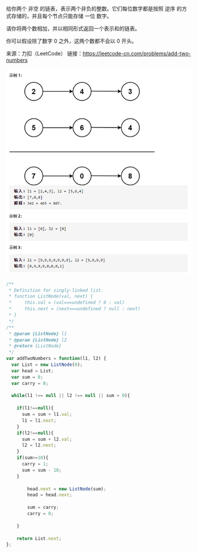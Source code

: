 给你两个 非空 的链表，表示两个非负的整数。它们每位数字都是按照 逆序 的方式存储的，并且每个节点只能存储 一位 数字。

请你将两个数相加，并以相同形式返回一个表示和的链表。

你可以假设除了数字 0 之外，这两个数都不会以 0 开头。

来源：力扣（LeetCode）
链接：https://leetcode-cn.com/problems/add-two-numbers

![image](./add-two-numbers.png)

```js
/**
 * Definition for singly-linked list.
 * function ListNode(val, next) {
 *     this.val = (val===undefined ? 0 : val)
 *     this.next = (next===undefined ? null : next)
 * }
 */
/**
 * @param {ListNode} l1
 * @param {ListNode} l2
 * @return {ListNode}
 */
var addTwoNumbers = function(l1, l2) {
  var List = new ListNode(0);
  var head = List;
  var sum = 0;
  var carry = 0;

  while(l1 !== null || l2 !== null || sum > 0){

    if(l1!==null){
      sum = sum + l1.val;
      l1 = l1.next;
    }
    if(l2!==null){
      sum = sum + l2.val;
      l2 = l2.next;
    }
    if(sum>=10){
      carry = 1;
      sum = sum - 10;
    }

        head.next = new ListNode(sum);
        head = head.next;

        sum = carry;
        carry = 0;

    }

    return List.next;
};
```
